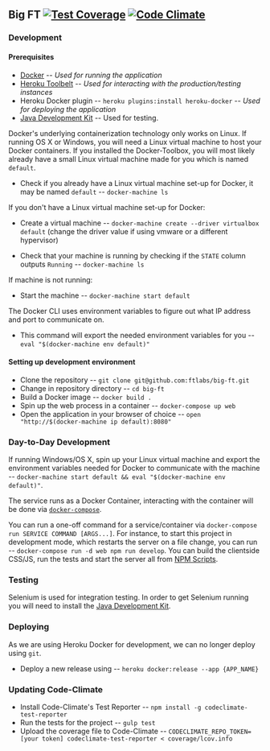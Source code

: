 ## Big FT [![Test Coverage](https://codeclimate.com/github/ftlabs/big-ft/badges/coverage.svg)](https://codeclimate.com/github/ftlabs/big-ft/coverage) [![Code Climate](https://codeclimate.com/github/ftlabs/big-ft/badges/gpa.svg)](https://codeclimate.com/github/ftlabs/big-ft)

### Development

#### Prerequisites
- [Docker](https://www.docker.com/docker-toolbox) -- _Used for running the application_
- [Heroku Toolbelt](https://toolbelt.heroku.com/) -- _Used for interacting with the production/testing instances_
- Heroku Docker plugin -- `heroku plugins:install heroku-docker` -- _Used for deploying the application_
- [Java Development Kit](http://www.oracle.com/technetwork/java/javase/downloads/index.html) -- Used for testing.

Docker's underlying containerization technology only works on Linux. If running OS X or Windows, you will need a Linux virtual machine to host your Docker containers. If you installed the Docker-Toolbox, you will most likely already have a small Linux virtual machine made for you which is named `default`. 

- Check if you already have a Linux virtual machine set-up for Docker, it may be named `default` -- `docker-machine ls`

If you don't have a Linux virtual machine set-up for Docker:
  - Create a virtual machine -- `docker-machine create --driver virtualbox default` (change the driver value if using vmware or a different hypervisor)

- Check that your machine is running by checking if the `STATE` column outputs `Running` -- `docker-machine ls`

If machine is not running:
  - Start the machine -- `docker-machine start default`

The Docker CLI uses environment variables to figure out what IP address and port to communicate on.
- This command will export the needed environment variables for you -- `eval "$(docker-machine env default)"`

#### Setting up development environment
- Clone the repository -- `git clone git@github.com:ftlabs/big-ft.git`
- Change in repository directory -- `cd big-ft`
- Build a Docker image -- `docker build .`
- Spin up the web process in a container -- `docker-compose up web`
- Open the application in your browser of choice -- `open "http://$(docker-machine ip default):8080"`

### Day-to-Day Development
If running Windows/OS X, spin up your Linux virtual machine and export the environment variables needed for Docker to communicate with the machine -- `docker-machine start default && eval "$(docker-machine env default)"`.

The service runs as a Docker Container, interacting with the container will be done via [`docker-compose`](https://www.docker.com/docker-compose).

You can run a one-off command for a service/container via `docker-compose run SERVICE COMMAND [ARGS...]`. For instance, to start this project in development mode, which restarts the server on a file change, you can run -- `docker-compose run -d web npm run develop`. You can build the clientside CSS/JS, run the tests and start the server all from [NPM Scripts](https://docs.npmjs.com/cli/run-script).

### Testing
Selenium is used for integration testing. In order to get Selenium running you will need to install the [Java Development Kit](http://www.oracle.com/technetwork/java/javase/downloads/index.html).

### Deploying
As we are using Heroku Docker for development, we can no longer deploy using `git`.

- Deploy a new release using -- `heroku docker:release --app {APP_NAME}`

### Updating Code-Climate
- Install Code-Climate's Test Reporter -- `npm install -g codeclimate-test-reporter`
- Run the tests for the project -- `gulp test`
- Upload the coverage file to Code-Climate -- `CODECLIMATE_REPO_TOKEN=[your token] codeclimate-test-reporter < coverage/lcov.info`
